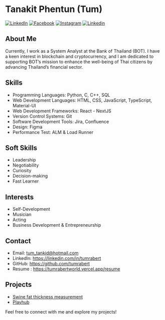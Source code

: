 # Tanakit Phentun (Tum)

[![LinkedIn](https://img.shields.io/badge/GitHub-100000?style=for-the-badge&logo=github&logoColor=white)](https://www.linkedin.com/in/tumrabert/)
[![Facebook](https://img.shields.io/badge/Facebook-1877F2?style=for-the-badge&logo=facebook&logoColor=white)](https://www.facebook.com/tumrabert/)
[![Instagram](https://img.shields.io/badge/Instagram-E4405F?style=for-the-badge&logo=instagram&logoColor=white)](https://www.instagram.com/tumrabertt/)
[![Linkedin](https://img.shields.io/badge/LinkedIn-0077B5?style=for-the-badge&logo=linkedin&logoColor=white)](https://www.linkedin.com/in/tumrabert/)

## About Me

Currently, I work as a System Analyst at the Bank of Thailand (BOT). I have a keen interest in blockchain and cryptocurrency, and I am dedicated to supporting BOT’s mission to enhance the well-being of Thai citizens by advancing Thailand’s financial sector.

## Skills

- Programming Languages: Python, C, C++, SQL
- Web Development Languages: HTML, CSS, JavaScript, TypeScript, Material-UI
- Web Development Frameworks: React - NextJS
- Version Control Systems: Git
- Software Development Tools: Jira, Confluence
- Design: Figma
- Performance Test: ALM & Load Runner

## Soft Skills

- Leadership
- Negotiability
- Curiosity
- Decision-making
- Fast Learner

## Interests

- Self-Development
- Musician
- Acting
- Business Development & Entrepreneurship

## Contact

- Email: tum_tankid@hotmail.com
- LinkedIn: https://linkedin.com/in/tumrabert
- GitHub: https://github.com/tumrabert
- Resume : https://tumrabertworld.vercel.app/resume

## Projects

- [Swine fat thickness measurement]()
- [Playhub](https://github.com/2110336-2565-2/sec3-group13-playhub)

Feel free to connect with me and explore my projects!

<!---
tumrabert/tumrabert is a ✨ special ✨ repository because its `README.md` (this file) appears on your GitHub profile.
You can click the Preview link to take a look at your changes.
--->
